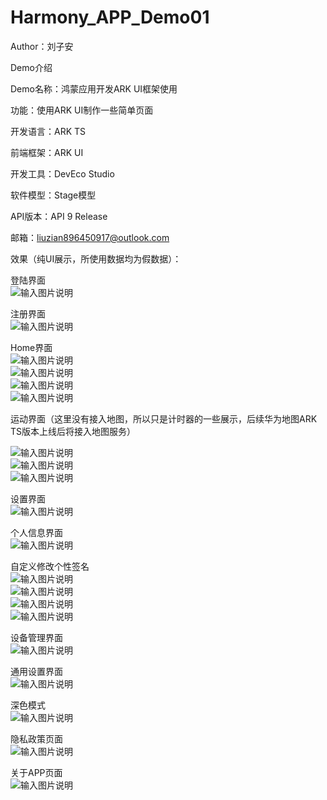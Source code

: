 # Harmony_APP_Demo01
Author：刘子安

Demo介绍  

Demo名称：鸿蒙应用开发ARK UI框架使用  
  
功能：使用ARK UI制作一些简单页面
  
开发语言：ARK TS  

前端框架：ARK UI  

开发工具：DevEco Studio  

软件模型：Stage模型  

API版本：API 9 Release  
  
邮箱：liuzian896450917@outlook.com  
  
效果（纯UI展示，所使用数据均为假数据）：    

登陆界面  
![输入图片说明](entry/src/ohosTest/resources/base/media/%E5%B1%8F%E5%B9%95%E6%88%AA%E5%9B%BE%202023-06-16%20103456.png)  

注册界面  
![输入图片说明](entry/src/ohosTest/resources/base/media/%E5%B1%8F%E5%B9%95%E6%88%AA%E5%9B%BE%202023-06-16%20103504.png)  

Home界面  
![输入图片说明](entry/src/ohosTest/resources/base/media/%E5%B1%8F%E5%B9%95%E6%88%AA%E5%9B%BE%202023-06-16%20103516.png)  
![输入图片说明](entry/src/ohosTest/resources/base/media/%E5%B1%8F%E5%B9%95%E6%88%AA%E5%9B%BE%202023-06-16%20103528.png)  
![输入图片说明](entry/src/ohosTest/resources/base/media/%E5%B1%8F%E5%B9%95%E6%88%AA%E5%9B%BE%202023-06-16%20103605.png)  
![输入图片说明](entry/src/ohosTest/resources/base/media/%E5%B1%8F%E5%B9%95%E6%88%AA%E5%9B%BE%202023-06-16%20103612.png)  

运动界面（这里没有接入地图，所以只是计时器的一些展示，后续华为地图ARK TS版本上线后将接入地图服务） 

![输入图片说明](entry/src/ohosTest/resources/base/media/%E5%B1%8F%E5%B9%95%E6%88%AA%E5%9B%BE%202023-06-16%20103537.png)  
![输入图片说明](entry/src/ohosTest/resources/base/media/%E5%B1%8F%E5%B9%95%E6%88%AA%E5%9B%BE%202023-06-16%20103544.png)  
![输入图片说明](entry/src/ohosTest/resources/base/media/%E5%B1%8F%E5%B9%95%E6%88%AA%E5%9B%BE%202023-06-16%20103552.png)  

设置界面  
![输入图片说明](entry/src/ohosTest/resources/base/media/%E5%B1%8F%E5%B9%95%E6%88%AA%E5%9B%BE%202023-06-16%20103621.png)  

个人信息界面  
![输入图片说明](entry/src/ohosTest/resources/base/media/%E5%B1%8F%E5%B9%95%E6%88%AA%E5%9B%BE%202023-06-16%20103627.png) 
 
自定义修改个性签名  
![输入图片说明](entry/src/ohosTest/resources/base/media/%E5%B1%8F%E5%B9%95%E6%88%AA%E5%9B%BE%202023-06-16%20103640.png)  
![输入图片说明](entry/src/ohosTest/resources/base/media/%E5%B1%8F%E5%B9%95%E6%88%AA%E5%9B%BE%202023-06-16%20103711.png)  
![输入图片说明](entry/src/ohosTest/resources/base/media/%E5%B1%8F%E5%B9%95%E6%88%AA%E5%9B%BE%202023-06-16%20103718.png)  
![输入图片说明](entry/src/ohosTest/resources/base/media/%E5%B1%8F%E5%B9%95%E6%88%AA%E5%9B%BE%202023-06-16%20103724.png)  

设备管理界面  
![输入图片说明](entry/src/ohosTest/resources/base/media/%E5%B1%8F%E5%B9%95%E6%88%AA%E5%9B%BE%202023-06-16%20103733.png)  

通用设置界面  
![输入图片说明](entry/src/ohosTest/resources/base/media/%E5%B1%8F%E5%B9%95%E6%88%AA%E5%9B%BE%202023-06-16%20103740.png)  

深色模式  
![输入图片说明](entry/src/ohosTest/resources/base/media/%E5%B1%8F%E5%B9%95%E6%88%AA%E5%9B%BE%202023-06-16%20103749.png)  

隐私政策页面  
![输入图片说明](entry/src/ohosTest/resources/base/media/%E5%B1%8F%E5%B9%95%E6%88%AA%E5%9B%BE%202023-06-16%20103802.png)  

关于APP页面  
![输入图片说明](entry/src/ohosTest/resources/base/media/%E5%B1%8F%E5%B9%95%E6%88%AA%E5%9B%BE%202023-06-16%20103809.png)  

